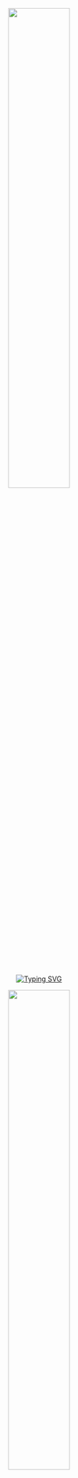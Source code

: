 <div align="center">
<img width=50% src="https://capsule-render.vercel.app/api?type=waving&color=00bfbf&height=120&section=header"/>

<div align="center">

[![Typing SVG](https://readme-typing-svg.herokuapp.com/?color=00bfbf&size=30&center=true&vCenter=true&width=1000&lines=Hello!+My+name+is+Edward+;I'm+26+years+old;I+from+Russia;I+learn+Swift;Be+Welcome!+:%29)](https://git.io/typing-svg)

<div align="center">

<img width=50% src="https://capsule-render.vercel.app/api?type=waving&color=00bfbf&height=120&section=footer"/>
